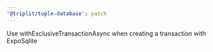 ```yaml
---
'@triplit/tuple-database': patch
---
```


Use withExclusiveTransactionAsync when creating a transaction with ExpoSqlite
